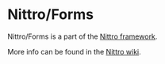 Nittro/Forms
============

Nittro/Forms is a part of the [Nittro framework](https://github.com/nittro/nittro).

More info can be found in the [Nittro wiki](https://github.com/nittro/nittro/wiki).
